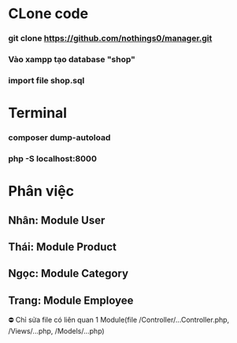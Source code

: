 # CLone code

### git clone https://github.com/nothings0/manager.git

### Vào xampp tạo database "shop"

### import file shop.sql

# Terminal

### composer dump-autoload

### php -S localhost:8000

# Phân việc

## Nhân: Module User

## Thái: Module Product

## Ngọc: Module Category

## Trang: Module Employee

⛔ Chỉ sửa file có liên quan
1 Module(file /Controller/...Controller.php, /Views/...php, /Models/...php)
